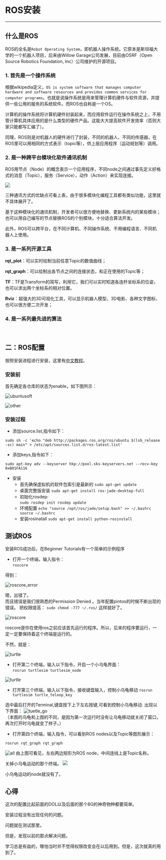 # ROS安装


---

## 什么是ROS
ROS的全名是`Robot Operating System`，即机器人操作系统。它原本是斯坦福大学的一个机器人项目，后来由Willow Garage公司发展，目前由OSRF（Open Source Robotics Foundation, Inc）公司维护的开源项目。

### 1. 首先是一个操作系统

根据wikipedia定义，`OS is system software that manages computer hardware and software resources and provides common services for computer programs`。也就是说操作系统是用来管理计算机硬件与软件资源，并提供一些公用的服务的系统软件。而ROS也自称是一个OS。

计算机的操作系统将计算机硬件封装起来，而应用软件运行在操作系统之上，不用管计算机具体应用的是什么类型的硬件产品。这能大大提高软件开发效率（否则大家只能都写汇编了）。

同理，ROS则是对机器人的硬件进行了封装，不同的机器人、不同的传感器，在ROS里可以用相同的方式表示（topic等），供上层应用程序（运动规划等）调用。

### 2. 是一种跨平台模块化软件通讯机制

ROS用节点（Node）的概念表示一个应用程序，不同node之间通过事先定义好格式的消息（Topic），服务（Service），动作（Action）来实现连接。

![](http://images2015.cnblogs.com/blog/607055/201609/607055-20160907225125848-1315048094.png)

三种通讯方式的优缺点可看上表，由于很多模块化编程工具都有类似功能，这里就不具体展开了。

基于这种模块化的通讯机制，开发者可以很方便地替换、更新系统内的某些模块；也可以用自己编写的节点替换ROS的个别模块，十分适合算法开发。

此外，ROS可以跨平台，在不同计算机、不同操作系统、不用编程语言、不同机器人上使用。

### 3. 是一系列开源工具
**rqt_plot**：可以实时绘制当前任意Topic的数值曲线；

**rqt_graph**：可以绘制出各节点之间的连接状态，和正在使用的Topic等；

**TF**：TF是Transform的简写，利用它，我们可以实时知道各连杆坐标系的位姿，也可以求出两个坐标系的相对位置。

**Rviz**：超强大的3D可视化工具，可以显示机器人模型、3D电影、各种文字图标、也可以很方便二次开发；

### 4. 是一系列最先进的算法
　　
## 二：ROS配置
按照安装进程进行安装，这里有[中文教程](http://wiki.ros.org/cn/jade/Installation/Ubuntu)。

### 安装前
首先确定各仓库的状态为enable，如下图所示：

![ubuntusoft](http://ogd1nxbhk.bkt.clouddn.com/1ab5_ubuntusoft.png)

![other](http://ogd1nxbhk.bkt.clouddn.com/1ab5_othersoft.png)

### 安装过程

- 添加source.list,指令如下：  
       
`sudo sh -c 'echo "deb http://packages.ros.org/ros/ubuntu $(lsb_release -sc) main" > /etc/apt/sources.list.d/ros-latest.list'`

- 添加keys,指令如下：  
  
`sudo apt-key adv --keyserver hkp://pool.sks-keyservers.net --recv-key 0xB01FA116 `

- 安装
  - 首先确保虚拟机的软件包索引是最新的
`sudo apt-get update`  
  - 桌面完整版安装 
`sudo apt-get install ros-jade-desktop-full`  
  - 初始化rosdep:  
`sudo rosdep init
rosdep update`  
  - 环境配置
`echo "source /opt/ros/jade/setup.bash" >> ~/.bashrc
source ~/.bashrc`  
   - 安装rosinatall 
`sudo apt-get install python-rosinstall`  

## 测试ROS
安装ROS成功后，在Beginner Tutorials有一个简单的示例程序  
  
- 打开一个终端，输入指令：  
`roscore`
 
得到：

![roscore_error](http://ogd1nxbhk.bkt.clouddn.com/1ab5_roscore_err.png)
    
嗯，出错了。    
而且错误是我们很熟悉的Permission Denied 。当年配置pintos的时候不断出现的错误。
把权限提高：
`sudo chmod -777 ~/.ros/`
这样就好了。

![roscore](http://ogd1nxbhk.bkt.clouddn.com/1ab5_roscore.png)
  
 roscore是你在使用ros之前应该首先运行的程序。所以，后来的程序要运行，一定一定要保持着这个终端是运行的。
 
 不然，就是：
 
 ![turtle](http://ogd1nxbhk.bkt.clouddn.com/1ab5_tertle_err.png)
 
- 打开第二个终端，输入以下指令，开启一个小乌龟界面：  
`rosrun turtlesim turtlesim_node`

![turtle](http://7xrn7f.com1.z0.glb.clouddn.com/16-11-7/2995849.jpg)

- 打开第三个终端，输入以下指令，接收键盘输入，控制小乌龟移动
`rosrun turtlesim turtle_teleop_key`

选中最后打开的Terminal,键盘按下上下左右按键,可看到控制小乌龟移动.
出现以下界面：
![tuetle_go](http://ogd1nxbhk.bkt.clouddn.com/1ab5_turtle_go.png)  
  （本图的乌龟和上图的不同，是因为第一次运行时没有让乌龟移动就关闭了窗口，再次打开时乌龟就变了样子。）

- 打开第四个终端，输入指令，可以看到ROS nodes以及Topic等图形展示：

`rosrun rqt_graph rqt_graph`

![all](http://ogd1nxbhk.bkt.clouddn.com/1ab5_turtle_go_dot.png)
由上图可看见，左右两边矩形为ROS node，中间连线上是Topic名称。  

关掉小乌龟运动的那个终端。
![](http://ogd1nxbhk.bkt.clouddn.com/1ab5_turtle_dot.png)

小乌龟运动的node就没有了。

## 心得

这次的配置比起前面的DOL以及后面的那个8G的神奇物种都要简单。

安装过程没有出现任何的问题。

问题就在测试那里。

但是，发现以前的那点解决问题。

学习总是有益的，哪怕当时并不觉得权限改变会在以后用到。但是，这次就真的用到了。







